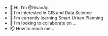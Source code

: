 - 👋 Hi, I’m @RivanAji
- 👀 I’m interested in GIS and Data Science
- 🌱 I’m currently learning Smart Urban Planning
- 💞️ I’m looking to collaborate on ...
- 📫 How to reach me ...

<!---
RivanAji/RivanAji is a ✨ special ✨ repository because its `README.md` (this file) appears on your GitHub profile.
You can click the Preview link to take a look at your changes.
--->
